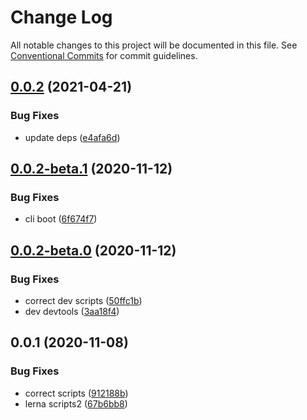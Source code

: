 # Change Log

All notable changes to this project will be documented in this file.
See [Conventional Commits](https://conventionalcommits.org) for commit guidelines.

## [0.0.2](https://github.com/lawler61/mini-architecture/compare/@mini-architecture/devtools@0.0.2-beta.2...@mini-architecture/devtools@0.0.2) (2021-04-21)


### Bug Fixes

* update deps ([e4afa6d](https://github.com/lawler61/mini-architecture/commit/e4afa6da7bba4e512a7194ed8cee8eec4e9b20d2))





## [0.0.2-beta.1](https://github.com/lawler61/mini-architecture/compare/@mini-architecture/devtools@0.0.2-beta.0...@mini-architecture/devtools@0.0.2-beta.1) (2020-11-12)


### Bug Fixes

* cli boot ([6f674f7](https://github.com/lawler61/mini-architecture/commit/6f674f756f2aa7901f41acf947c69b8ff35e31f5))





## [0.0.2-beta.0](https://github.com/lawler61/mini-architecture/compare/@mini-architecture/devtools@0.0.1...@mini-architecture/devtools@0.0.2-beta.0) (2020-11-12)


### Bug Fixes

* correct dev scripts ([50ffc1b](https://github.com/lawler61/mini-architecture/commit/50ffc1bbbb3750525b0e43ed850e200be650ada3))
* dev devtools ([3aa18f4](https://github.com/lawler61/mini-architecture/commit/3aa18f42b04b02d524c2fbde18061110bdb0150e))





## 0.0.1 (2020-11-08)


### Bug Fixes

* correct scripts ([912188b](https://github.com/lawler61/mini-architecture/commit/912188ba515b35feb95839925fccea8eb3cfa2b0))
* lerna scripts2 ([67b6bb8](https://github.com/lawler61/mini-architecture/commit/67b6bb85b2c00f86109022f778743bfe4b1ca03a))
